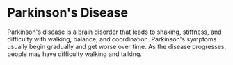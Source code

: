 # Parkinson's Disease


Parkinson's disease is a brain disorder that leads to shaking, stiffness, and difficulty with walking, balance, and coordination. Parkinson's symptoms usually begin gradually and get worse over time. As the disease progresses, people may have difficulty walking and talking.

